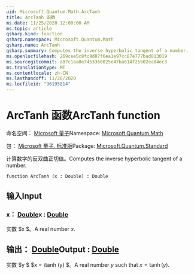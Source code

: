 ```yaml
---
uid: Microsoft.Quantum.Math.ArcTanh
title: ArcTanh 函数
ms.date: 11/25/2020 12:00:00 AM
ms.topic: article
qsharp.kind: function
qsharp.namespace: Microsoft.Quantum.Math
qsharp.name: ArcTanh
qsharp.summary: Computes the inverse hyperbolic tangent of a number.
ms.openlocfilehash: 269cee5c8fc8d87f6ea1e97cc87e777bad813019
ms.sourcegitcommit: a87c1aa8e7453360025e47ba614f25b02ea84ec3
ms.translationtype: MT
ms.contentlocale: zh-CN
ms.lasthandoff: 11/26/2020
ms.locfileid: "96195814"
---
```

# <a name="arctanh-function"></a><span data-ttu-id="0e897-102">ArcTanh 函数</span><span class="sxs-lookup"><span data-stu-id="0e897-102">ArcTanh function</span></span>

<span data-ttu-id="0e897-103">命名空间： [Microsoft 量子](xref:Microsoft.Quantum.Math)</span><span class="sxs-lookup"><span data-stu-id="0e897-103">Namespace: [Microsoft.Quantum.Math](xref:Microsoft.Quantum.Math)</span></span>

<span data-ttu-id="0e897-104">包： [Microsoft 量子. 标准版](https://nuget.org/packages/Microsoft.Quantum.Standard)</span><span class="sxs-lookup"><span data-stu-id="0e897-104">Package: [Microsoft.Quantum.Standard](https://nuget.org/packages/Microsoft.Quantum.Standard)</span></span>


<span data-ttu-id="0e897-105">计算数字的反双曲正切值。</span><span class="sxs-lookup"><span data-stu-id="0e897-105">Computes the inverse hyperbolic tangent of a number.</span></span>

```qsharp
function ArcTanh (x : Double) : Double
```


## <a name="input"></a><span data-ttu-id="0e897-106">输入</span><span class="sxs-lookup"><span data-stu-id="0e897-106">Input</span></span>

### <a name="x--double"></a><span data-ttu-id="0e897-107">x： [Double](xref:microsoft.quantum.lang-ref.double)</span><span class="sxs-lookup"><span data-stu-id="0e897-107">x : [Double](xref:microsoft.quantum.lang-ref.double)</span></span>

<span data-ttu-id="0e897-108">实数 $x $。</span><span class="sxs-lookup"><span data-stu-id="0e897-108">A real number $x$.</span></span>



## <a name="output--double"></a><span data-ttu-id="0e897-109">输出： [Double](xref:microsoft.quantum.lang-ref.double)</span><span class="sxs-lookup"><span data-stu-id="0e897-109">Output : [Double](xref:microsoft.quantum.lang-ref.double)</span></span>

<span data-ttu-id="0e897-110">实数 $y $ $x = \tanh (y) $。</span><span class="sxs-lookup"><span data-stu-id="0e897-110">A real number $y$ such that $x = \tanh(y)$.</span></span>